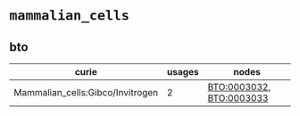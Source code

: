 # `mammalian_cells`

## bto

| curie                            |   usages | nodes                                                                                                                |
|----------------------------------|----------|----------------------------------------------------------------------------------------------------------------------|
| Mammalian_cells:Gibco/Invitrogen |        2 | [BTO:0003032](http://purl.obolibrary.org/obo/BTO_0003032), [BTO:0003033](http://purl.obolibrary.org/obo/BTO_0003033) |

